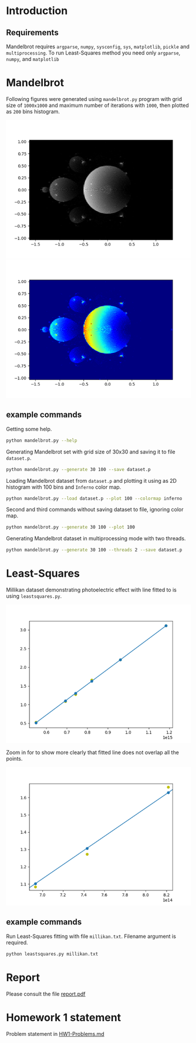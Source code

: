 # Introduction

## Requirements

Mandelbrot requires `argparse`, `numpy`, `sysconfig`, `sys`, `matplotlib`, `pickle` and `multiprocessing`. To run Least-Squares method you need only `argparse`, `numpy`, and `matplotlib`

# Mandelbrot

Following figures were generated using `mandelbrot.py` program with grid size of `1000x1000` and maximum number of iterations with `1000`, then plotted as `200` bins histogram.

![Figure displaying Mandelbrot set in grayscale](https://github.com/nyu-compphys-2017/hw1-marekyggdrasil/blob/master/figure_mandelbrot_gray.png?raw=true "Mandelbrot Grayscale")
![Figure displaying Mandelbrot set in jet colormap](https://github.com/nyu-compphys-2017/hw1-marekyggdrasil/blob/master/figure_mandelbrot_jet.png?raw=true "Mandelbrot Jet")

## example commands

Getting some help.

```sh
python mandelbrot.py --help
```

Generating Mandelbrot set with grid size of 30x30 and saving it to file `dataset.p`.

```sh
python mandelbrot.py --generate 30 100 --save dataset.p
```

Loading Mandelbrot dataset from `dataset.p` and plotting it using as 2D histogram with 100 bins and `Inferno` color map.

```sh
python mandelbrot.py --load dataset.p --plot 100 --colormap inferno
```

Second and third commands without saving dataset to file, ignoring color map.

```sh
python mandelbrot.py --generate 30 100 --plot 100
```

Generating Mandelbrot dataset in multiprocessing mode with two threads.

```sh
python mandelbrot.py --generate 30 100 --threads 2 --save dataset.p
```

# Least-Squares

Millikan dataset demonstrating photoelectric effect with line fitted to is using `leastsquares.py`.

![Figure displaying Least-Squares fit to Millikan dataset](https://github.com/nyu-compphys-2017/hw1-marekyggdrasil/blob/master/figure_leastsquares_fit.png?raw=true "Millikan Dataset")

Zoom in for to show more clearly that fitted line does not overlap all the points.

![Figure displaying Least-Squares fit to Millikan dataset zoomed in](https://github.com/nyu-compphys-2017/hw1-marekyggdrasil/blob/master/figure_leastsquares_zoom.png?raw=true "Millikan Dataset (zoom)")

## example commands

Run Least-Squares fitting with file `millikan.txt`. Filename argument is required.

```sh
python leastsquares.py millikan.txt
```

# Report

Please consult the file [report.pdf](./report.pdf)

# Homework 1 statement

Problem statement in [HW1-Problems.md](./HW1-Problems.md)

